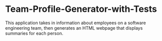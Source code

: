 # Team-Profile-Generator-with-Tests
This application takes in information about employees on a software engineering team, then generates an HTML webpage that displays summaries for each person.

